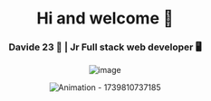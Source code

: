 <div align="center">

   <h1>Hi and welcome 🚀</h1>

   <h3> Davide 23 🧓 | Jr Full stack web developer 🖥️</h3>
   
</div>

<div align="center">

   ![image](https://github.com/user-attachments/assets/a589bd2c-64e5-4a9c-92ef-f1d36a178d73)

   
   ![Animation - 1739810737185](https://github.com/user-attachments/assets/1f9a98b4-c240-47e3-81e7-fda946ca9cca)

</div>
